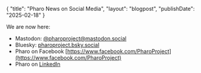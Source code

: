 {
"title": "Pharo News on Social Media",
"layout": "blogpost",
"publishDate": "2025-02-18"
}

We are now here:  

- Mastodon: [@pharoproject@mastodon.social](https://mastodon.social/@pharoproject)
- Bluesky: [pharoproject.bsky.social](https://bsky.app/profile/pharoproject.bsky.social)
- Pharo on Facebook [https://www.facebook.com/PharoProject](https://www.facebook.com/PharoProject)
- Pharo on [LinkedIn](https://www.linkedin.com/company/102626671/)

